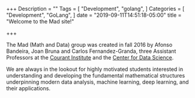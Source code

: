 +++
Description = ""
Tags = [
  "Development",
  "golang",
]
Categories = [
  "Development",
  "GoLang",
]
date = "2019-09-11T14:51:18-05:00"
title = "Welcome to the Mad site!"

+++

The Mad (Math and Data) group was created in fall 2016 by 
Afonso Bandeira, Joan Bruna and Carlos Fernandez-Granda, three Assistant 
Professors at the [Courant Institute](http://cims.nyu.edu) and the [Center for Data Science](http://cds.nyu.edu). 

We are always in the lookout for highly motivated students interested 
in understanding and developing the fundamental mathematical structures underpinning modern data analysis, machine learning, deep learning, and their applications. 


